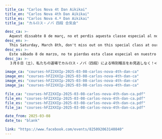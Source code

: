 ```yaml
---
title_ca: "Carlos Nova 4t Dan Aikikai"
title_en: "Carlos Nova 4th Dan Aikikai"
title_es: "Carlos Nova 4.º Dan Aikikai"
title_ja: "カルロス・ノバ 四段 合気会"

desc_ca: >-
  Aquest dissabte 8 de març, no et perdis aquesta classe especial al nostre dojo amb Carlos Nova, 4t Dan Aikikai.<br><br>Aquesta sessió està oberta a tothom que vulgui participar. No t’ho perdis!<br><br>T’hi esperem!
desc_en: >-
  This Saturday, March 8th, don't miss out on this special class at our dojo with Carlos Nova, 4th Dan Aikikai.<br><br>This session is open to everyone who wants to participate. Don't miss it!<br><br>We look forward to seeing you there!
desc_es: >-
  Este sábado 8 de marzo, no te pierdas esta clase especial en nuestro dojo con Carlos Nova, 4.º Dan Aikikai.<br><br>Esta sesión está abierta a todos los que quieran participar. ¡No te lo pierdas!<br><br>¡Te esperamos!
desc_ja: >-
  ３月８日（土）、私たちの道場でカルロス・ノバ（四段）による特別稽古をお見逃しなく！<br><br>このセッションは参加希望の方すべてに開放されています。お見逃しなく！<br><br>お待ちしています！

image_ca: "courses-hFZ2XXIp-2025-03-08-carlos-nova-4th-dan-ca"
image_en: "courses-hFZ2XXIp-2025-03-08-carlos-nova-4th-dan-ca"
image_es: "courses-hFZ2XXIp-2025-03-08-carlos-nova-4th-dan-ca"
image_ja: "courses-hFZ2XXIp-2025-03-08-carlos-nova-4th-dan-ca"

file_ca: "courses-hFZ2XXIp-2025-03-08-carlos-nova-4th-dan-ca.pdf"
file_en: "courses-hFZ2XXIp-2025-03-08-carlos-nova-4th-dan-ca.pdf"
file_es: "courses-hFZ2XXIp-2025-03-08-carlos-nova-4th-dan-ca.pdf"
file_ja: "courses-hFZ2XXIp-2025-03-08-carlos-nova-4th-dan-ca.pdf"

date_from: 2025-03-08
date_to: "blank"

link: "https://www.facebook.com/events/825092063140840"
---
```

